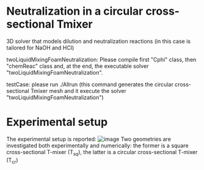 # Neutralization in a circular cross-sectional Tmixer
3D solver that models dilution and neutralization reactions (in this case is tailored for NaOH and HCl)

twoLiquidMixingFoamNeutralization: Please compile first "Cphi" class, then "chemReac" class and, at the end, the executable solver "twoLiquidMixingFoamNeutralization".

testCase: please run ./Allrun (this command generates the circular cross-sectional Tmixer mesh and it execute the solver "twoLiquidMixingFoamNeutralization")

# Experimental setup
The experimental setup is reported:
![image](https://github.com/mulmopro/neutralization/assets/102947817/dece5b56-0b70-4d40-bc49-6329281196e9)
Two geometries are investigated both experimentally and numerically: the former is a square cross-sectional T-mixer (T<sub>sq</sub>), the latter is a circular cross-sectional T-mixer (T<sub>cr</sub>)
